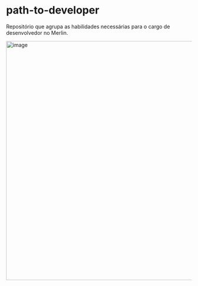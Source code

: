 # path-to-developer
Repositório que agrupa as habilidades necessárias para o cargo de desenvolvedor no Merlin.

<img width="650" height="650" alt="image" src="https://github.com/user-attachments/assets/8ccca23a-2ce4-4fbd-ab6a-8def7e5f729b" />
